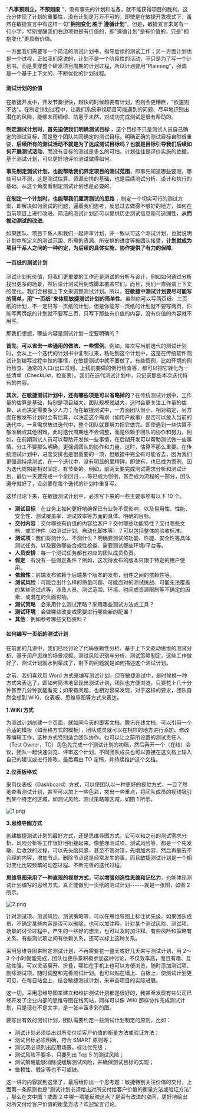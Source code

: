 "**凡事预则立，不预则废** "，没有事先的计划和准备，就不能获得项目的胜利，这充分体现了计划的重要性，没有计划是万万不可的，即使是在敏捷开发模式下，虽然在敏捷宣言中有这样一句"**拥抱变化 胜于 遵循计划**"。但是，敏捷宣言末尾有一行小字，特别提醒我们右边项也是有价值的，即"遵循计划"是有价值的，只是"拥抱变化"更具有价值。

一方面我们需要写一个简洁的测试计划书，指导后续的测试工作；另一方面计划也是一个过程，正如我们常说的，计划不是一个阶段性的活动，不只是为了写一个计划书，而是贯穿整个研发项目周期的计划过程，所以计划要用"Planning"，强调是一个基于上下文的、不断优化的计划过程。

#### 测试计划的价值

在敏捷开发中，开发节奏很快，越快的时候越要有计划，否则会更糟糕，"欲速则不达"。在制定计划过程中，让我们系统审视项目可能遇到的问题、尽早地识别出潜在的风险，能够未雨绸缪、防患于未然，对成功完成测试是很有帮助的。

**制定测试计划时，首先迫使我们明确测试目标** ，这个目标不只是测试人员自己确定的测试目标，而是整个团队共同确定的测试目标。明确正确的测试目标自然很重要，**后续所有的测试活动不就是为了达成测试目标吗？也就是目标引导我们后续如何开展测试活动**，而没有目标的测试是多么的可怕。计划往往是评价实施的依据，基于测试计划，可以更好地评价测试做得如何。

**事先制定测试计划，也能帮助我们界定项目的测试范围**，即事先知道哪些要测，哪些可以不测，这是测试估算、资源安排的基础，也是后续测试分析、设计和执行的基础。从这个角度看制定测试计划也是必要的。

**在制定一个计划时，也能帮我们厘清测试的思路** ，制定一个切实可行的测试方案，即解决如何测试的问题，逼着我们思考，反思过去做得不够好的地方，如何在当前项目上进行改进。简洁的测试计划还可以提供历史测试信息和可追溯性，**从而推动测试的改进**。

如果团队、项目干系人和我们一起评审计划，并一致认可这个测试计划，也就说明计划中所定义的测试范围、所需的资源、所安排的进度等被团队接受，**计划就成为项目干系人之间的一种约定，为后续的具体实施、协作提供了有力的保障**。

#### 一页纸的测试计划

测试计划有价值，但我们更重要的工作还是测试的分析与设计，例如如何通过分析找出更多的场景，然后设计测试用例或脚本覆盖它们。而且，我们一直强调上下文的变化，我们会根据上下文来调整测试计划。所以，**在敏捷中测试计划要尽可能写的简单，用"一页纸"来体现敏捷测试计划的简单性**。虽然你可以写两页纸、三页纸的计划，不一定只写一页纸的计划，但是你能写一页纸的计划就不要写两页，你能写两页纸的计划就不要写三页，只写下那些有价值的内容，没有价值的内容就不用写。

那我们想想，哪些内容是测试计划一定要明确的？

**首先，可以省去一些通用的做法、一些惯例**。例如，每次写当前迭代的测试计划时，会从上一个迭代的计划书中复制过来，粘贴到这个计划中，这是在传统软件测试计划编写过程中做的事情，在敏捷测试中就不要做了。有些惯例，比如环境的例行检查、通常的入口/出口准则、上线前要做的例行检查等，都可以把它转化为一些清单（CheckList，检查表）。我们在迭代测试计划中，只记录那些本次迭代特有的内容。

**其次，在敏捷测试计划中，还有哪些项是可以省略掉的**？在传统测试计划中，工作量的估算是基础，特别是项目越大、团队规模就越大，这时会更关注工作量的估算，从而决定需要多少人力；而在敏捷测试中，一方面团队很小、相对稳定，另方面在做发布计划时会有估算，以决定这个需求（如用户故事）是否可以放入当前的迭代中，一旦需求放进迭代中，整个团队就要努力把它做完。即使遇到一些估算不够准确或其他困难，此时迭代周期也不会调整，而是依赖于团队的协作和努力，例如，在前期测试人员可以帮助开发做一些事情，在后期开发可以帮助测试做一些事情。分工不要那么明确，更强调团队的协作和力量，这时，估算不那么重要。在传统测试计划中，进度安排也是很重要的一项，但敏捷中完全有可能省去，因为我们更强调持续测试，在一个迭代中，没有明显的里程碑，即使有，也已成为惯例，因为迭代周期是相对固定、有节奏的。例如，前两天要完成测试需求分析和测试计划、最后一天要完成一个全回归......等已成为惯例，甚至成为流程的一部分，团队遵守就好了，没必要在每个迭代的计划中重复写。

这样讨论下来，在敏捷测试计划中，必须写下来的一些主要事项有以下 10 个。

* **测试目标**：在业务上如何更好地确保已有业务不受影响，以及易用性、性能、安全性、测试覆盖率、测试效率等方面的具体、明确的目标。
* **交付内容**：交付哪些有价值的内容给客户？交付哪些功能特性？交付哪些文档、或工作件（如测试计划、自动化脚本等）？可以包括整体的验收标准。
* **测试项**：我们将测什么、不测什么？明确要测试的功能、性能、安全性等具体测试任务，以及要做哪些合规性检查、需要测试哪些环境/平台等。
* **人员安排**：每一个测试任务都有对应的团队成员负责。
* **假定**：有没有一些假定条件？例如，这次待发布的版本只限于特定的用户使用。
* **依赖性**：前端发布依赖于后端某个版本的发布，组件之间的依赖性等。
* **测试风险**：可能会出什么样的质量问题、可能面对的测试挑战、可能无法覆盖的某些测试点等，涉及人员、测试范围、环境、时间或资源限制等不确定的因素、或潜在的负面影响。
* **测试策略**：会采用什么测试策略？采用哪些测试方法或工具？
* **测试环境**：会做哪些改变或需要进行哪些新的配置？
* **其他**：例如参考哪些文档资料？

#### 如何编写一页纸的测试计划

在前面的几讲中，我们已经讨论了代码依赖性分析、基于上下文驱动思维的测试分析、基于用户思维的场景挖掘、测试风险识别与分析、测试策略制定，这些工作做好了，测试计划就水到渠成了，剩下的问题就是如何描述这个测试计划。

之前，我们喜欢用 Word 方式来编写测试计划，但在敏捷测试中，是时候换一种方式来表达了，即如何简洁地呈现出测试计划，团队也方便浏览，只要花上几十分钟甚至几分钟就能看完；如果有问题，也相对容易发现，对于这样的要求，团队自然会想到 WiKi、仪表板、思维导图等方式来表达。

**1.WiKi 方式**

为测试计划创建一个页面，就如同今天的墨客文档、腾讯在线文档，可以引用一个合适的模板（如表格方式的模板），团队成员就可以在相应的地方进行添加、修改等编辑工作，这种方式特别适合团队协作。也可以让之前所设置的测试责任人（Test Owner，TO）角色先完成一个测试计划的初稿，然后再开一个（在线）会议，团队一起快速浏览、评审这个计划，不同团队成员也可以直接在这文档上输入自己的建议或进行修改，最后再由 TO 定稿，并持续维护这个文档。

**2.仪表板格式**

采用仪表板（Dashboard）方式，可以使团队以一种更好的视觉方式、一目了然地查看测试计划，甚至可以加上一些色彩，突出一些重点，将团队成员的视线吸引到某个特定的区域，如测试风险、测试策略等区域，如图 1 所示。

<Image alt="1.png" src="https://s0.lgstatic.com/i/image/M00/00/EC/CgqCHl6qqvuAbR1ZAAKkBjw9GPA432.png"/>

**3.思维导图方式**

创建敏捷测试计划的最好方式，还是思维导图方式，它可以和之前的测试需求分析、风险分析等工作很好地衔接起来。像整理测试项、测试风险等，都是一个先发散、后收敛的过程，可以先头脑风暴，甚至不管对错，先增加内容，然后再删去不合理的内容，增加节点、删除节点这是经常发生的事，而且敏捷测试计划是一个相对变化比较频繁的动态过程、不断完善的迭代过程。

**思维导图采用了一种直观的视觉方式，可以增强创造性思维和记忆力**，也能体现测试计划编写的思维方式，真正能做到一页纸的测试计划------就是一张图，如图 2 所示。

<Image alt="2.png" src="https://s0.lgstatic.com/i/image/M00/00/EC/Ciqc1F6qqwSAOVARAATsp95XSRs734.png"/>

针对测试项、测试风险、测试策略等，可以在思维导图上标注优先级。如果团队成员，不确定某些内容是否可以删除，也可以加注释。针对某个测试风险、测试项、场景的讨论过程中，产生的一些好的想法，也可以及时加注释。有些风险和策略有关系、有些测试项之间有依赖关系，还可以标上这种关系。

采用思维导图来制定测试计划，不再需要花一整天或好几天来写测试计划，用 2～3 个小时就能完成，团队也更乐意积极参加这种讨论，不仅效率高，而且有趣、互动性强，可以灵活展开、折叠，哪怕在手机上也可以方便浏览，随时添加测试项、删除测试项，随时调整和完善测试计划。也可以贴在墙上、白板上，使测试计划更可见，在每日站会上，结合敏捷测试计划，来审查项目的实际进展。

这一切，采用思维导图来建立和维护测试计划都是很好的，我甚至发现有些公司已经开发了企业内部的思维导图在线网站，同样可以像 WiKi 那样协作完成测试计划，只是现在不是文字，是一张丰富多彩的图。

要写出有效的测试计划，团队需要约定一些测试计划制定的原则，比如：

* 测试计划必须给出对所交付给客户价值的衡量方法或验证方法；
* 测试目标必须明确，符合 SMART 原则等；
* 测试项必须列出应用场景，标注优先级；
* 测试风险不要多，只要列出 Top 5 的测试风险；
* 测试策略能够消除或缓解测试风险，并确保测试目标的实现；
* 依赖性、假定等也不可或缺。

这一讲的内容就到这里了，最后给你出一个思考题：敏捷特别关注价值的交付，上面第一条原则也是"测试计划必须给出对所交付给客户价值的衡量方法或验证方法" ，那么在文中图 1 或图 2 中哪一项能反映这点？是否有改进的空间，更好地给出对所交付给客户价值的衡量方法？欢迎留言讨论。
